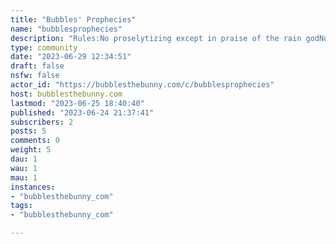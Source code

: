 ```yaml
---
title: "Bubbles' Prophecies" 
name: "bubblesprophecies"
description: "Rules:No proselytizing except in praise of the rain godNo bigotry"
type: community
date: "2023-06-29 12:34:51"
draft: false
nsfw: false
actor_id: "https://bubblesthebunny.com/c/bubblesprophecies"
host: bubblesthebunny.com
lastmod: "2023-06-25 18:40:40"
published: "2023-06-24 21:37:41"
subscribers: 2
posts: 5
comments: 0
weight: 5
dau: 1
wau: 1
mau: 1
instances:
- "bubblesthebunny_com"
tags: 
- "bubblesthebunny_com"

---
```

